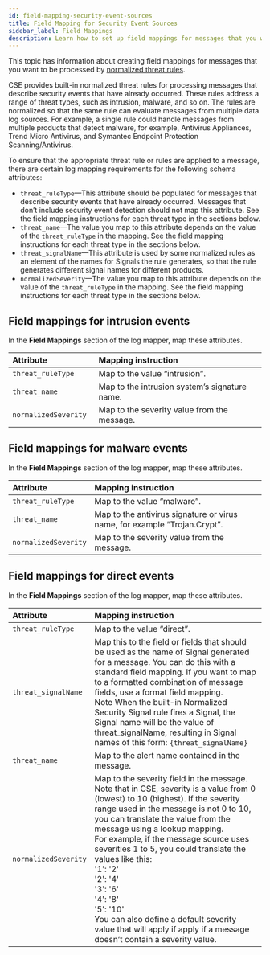 ```yaml
---
id: field-mapping-security-event-sources
title: Field Mapping for Security Event Sources
sidebar_label: Field Mappings
description: Learn how to set up field mappings for messages that you want to be processed by CSE's normalized threat rules.
---
```



This topic has information about creating field mappings for messages that you want to be processed by [normalized threat rules](../rules/normalized-threat-rules.md). 

CSE provides built-in normalized threat rules for processing messages that describe security events that have already occurred. These rules address a range of threat types, such as intrusion, malware, and so on. The rules are normalized so that the same rule can evaluate messages from multiple data log sources. For example, a single rule could handle messages from multiple products that detect malware, for example, Antivirus Appliances, Trend Micro Antivirus, and Symantec Endpoint Protection Scanning/Antivirus.

To ensure that the appropriate threat rule or rules are applied to a message, there are certain log mapping requirements for the following schema attributes:

* `threat_ruleType`—This attribute should be populated for messages that describe security events that have already occurred. Messages that don’t include security event detection should not map this attribute. See the field mapping instructions for each threat type in the sections below.
* `threat_name`—The value you map to this attribute depends on the value of the `threat_ruleType` in the mapping. See the field mapping instructions for each threat type in the sections below.
* `threat_signalName`—This attribute is used by some normalized rules as an element of the names for Signals the rule generates, so that the rule generates different signal names for different products. 
* `normalizedSeverity`—The value you map to this attribute depends on the value of the `threat_ruleType` in the mapping. See the field mapping instructions for each threat type in the sections below.

## Field mappings for intrusion events

In the **Field Mappings** section of the log mapper, map these attributes.

| Attribute             | Mapping instruction                           |
|:-----------------------|:-----------------------------------------------|
| `threat_ruleType`     | Map to the value “intrusion”.                 |
| `threat_name`         | Map to the intrusion system’s signature name. |
| `normalizedSeverity ` | Map to the severity value from the message.   |

## Field mappings for malware events

In the **Field Mappings** section of the log mapper, map these attributes.

| Attribute            | Mapping instruction                                                       |
|:----------------------|:---------------------------------------------------------------------------|
| `threat_ruleType`    | Map to the value “malware”.                                               |
| `threat_name`        | Map to the antivirus signature or virus name, for example “Trojan.Crypt”. |
| `normalizedSeverity` | Map to the severity value from the message.                               |

## Field mappings for direct events

In the **Field Mappings** section of the log mapper, map these
attributes.

| Attribute | Mapping instruction |
|:--|:--|
| `threat_ruleType` | Map to the value “direct”. |
| `threat_signalName` | Map this to the field or fields that should be used as the name of Signal generated for a message. You can do this with a standard field mapping. If you want to map to a formatted combination of message fields, use a format field mapping.<br/>Note When the built-in Normalized Security Signal rule fires a Signal, the Signal name will be the value of threat_signalName, resulting in Signal names of this form: `{threat_signalName}` |
| `threat_name` | Map to the alert name contained in the message. |
| `normalizedSeverity` | Map to the severity field in the message. Note that in CSE, severity is a value from 0 (lowest) to 10 (highest). If the severity range used in the message is not 0 to 10, you can translate the value from the message using a lookup mapping.<br/>For example, if the message source uses severities 1 to 5, you could translate the values like this:<br/>'1': '2'<br/>'2': '4'<br/>'3': '6'<br/>'4': '8'<br/>'5': '10'<br/>You can also define a default severity value that will apply if apply if a message doesn’t contain a severity value. |
